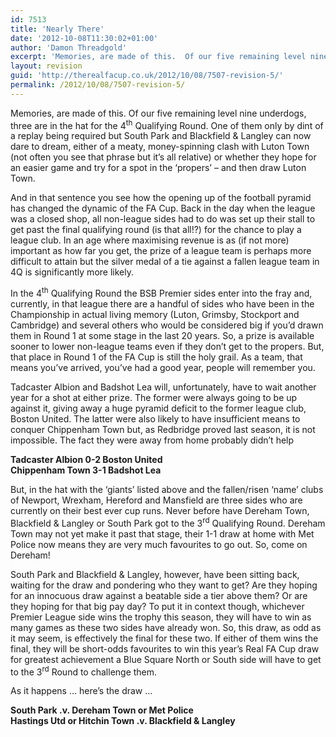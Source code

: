 ```yaml
---
id: 7513
title: 'Nearly There'
date: '2012-10-08T11:30:02+01:00'
author: 'Damon Threadgold'
excerpt: 'Memories, are made of this.  Of our five remaining level nine underdogs, three are in the hat for the 4th Qualifying Round'
layout: revision
guid: 'http://therealfacup.co.uk/2012/10/08/7507-revision-5/'
permalink: /2012/10/08/7507-revision-5/
---
```


Memories, are made of this. Of our five remaining level nine underdogs, three are in the hat for the 4<sup>th</sup> Qualifying Round. One of them only by dint of a replay being required but South Park and Blackfield &amp; Langley can now dare to dream, either of a meaty, money-spinning clash with Luton Town (not often you see that phrase but it’s all relative) or whether they hope for an easier game and try for a spot in the ‘propers’ – and then draw Luton Town.

And in that sentence you see how the opening up of the football pyramid has changed the dynamic of the FA Cup. Back in the day when the league was a closed shop, all non-league sides had to do was set up their stall to get past the final qualifying round (is that all!?) for the chance to play a league club. In an age where maximising revenue is as (if not more) important as how far you get, the prize of a league team is perhaps more difficult to attain but the silver medal of a tie against a fallen league team in 4Q is significantly more likely.

In the 4<sup>th</sup> Qualifying Round the BSB Premier sides enter into the fray and, currently, in that league there are a handful of sides who have been in the Championship in actual living memory (Luton, Grimsby, Stockport and Cambridge) and several others who would be considered big if you’d drawn them in Round 1 at some stage in the last 20 years. So, a prize is available sooner to lower non-league teams even if they don’t get to the propers. But, that place in Round 1 of the FA Cup is still the holy grail. As a team, that means you’ve arrived, you’ve had a good year, people will remember you.

Tadcaster Albion and Badshot Lea will, unfortunately, have to wait another year for a shot at either prize. The former were always going to be up against it, giving away a huge pyramid deficit to the former league club, Boston United. The latter were also likely to have insufficient means to conquer Chippenham Town but, as Redbridge proved last season, it is not impossible. The fact they were away from home probably didn’t help

**Tadcaster Albion 0-2 Boston United  
Chippenham Town 3-1 Badshot Lea**

But, in the hat with the ‘giants’ listed above and the fallen/risen ‘name’ clubs of Newport, Wrexham, Hereford and Mansfield are three sides who are currently on their best ever cup runs. Never before have Dereham Town, Blackfield &amp; Langley or South Park got to the 3<sup>rd</sup> Qualifying Round. Dereham Town may not yet make it past that stage, their 1-1 draw at home with Met Police now means they are very much favourites to go out. So, come on Dereham!

South Park and Blackfield &amp; Langley, however, have been sitting back, waiting for the draw and pondering who they want to get? Are they hoping for an innocuous draw against a beatable side a tier above them? Or are they hoping for that big pay day? To put it in context though, whichever Premier League side wins the trophy this season, they will have to win as many games as these two sides have already won. So, this draw, as odd as it may seem, is effectively the final for these two. If either of them wins the final, they will be short-odds favourites to win this year’s Real FA Cup draw for greatest achievement a Blue Square North or South side will have to get to the 3<sup>rd</sup> Round to challenge them.

As it happens … here’s the draw …

**South Park .v. Dereham Town or Met Police  
Hastings Utd or Hitchin Town .v. Blackfield &amp; Langley**